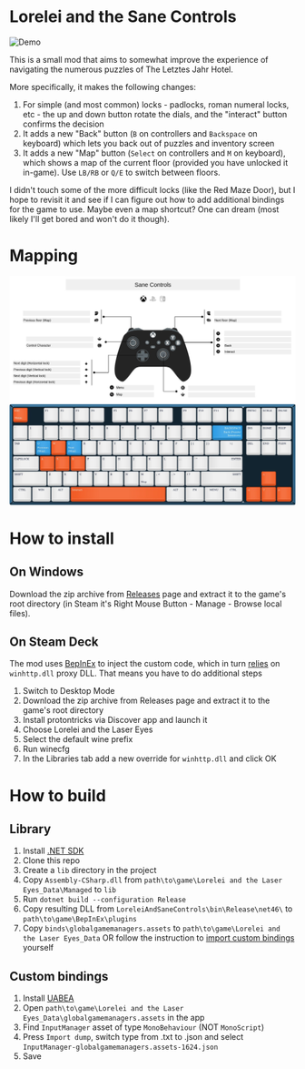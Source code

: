 ﻿# Lorelei and the Sane Controls

![Demo](https://graynk.space/lorelei.gif)

This is a small mod that aims to somewhat improve the experience of navigating the numerous puzzles of The Letztes Jahr Hotel.

More specifically, it makes the following changes:
1. For simple (and most common) locks - padlocks, roman numeral locks, etc - the up 
and down button rotate the dials, and the "interact" button confirms the decision
2. It adds a new "Back" button (`B` on controllers and `Backspace` on keyboard) which lets you back out of puzzles and inventory screen
3. It adds a new "Map" button (`Select` on controllers and `M` on keyboard), which shows a map of the current floor (provided you have unlocked it in-game). Use `LB/RB` or `Q/E` to switch between floors.

I didn't touch some of the more difficult locks (like the Red Maze Door), but I hope to revisit it and see if I can 
figure out how to add additional bindings for the game to use. Maybe even a map shortcut? One can dream (most likely I'll get bored and won't do it though).

# Mapping

![Gamepad](./docs/gamepad.jpg)
![Keyboard](./docs/keyboard.jpg)

# How to install

## On Windows

Download the zip archive from [Releases](https://github.com/graynk/LoreleiAndSaneControls/releases) page and extract it to the game's root directory (in Steam it's Right Mouse Button - Manage - Browse local files).

## On Steam Deck

The mod uses [BepInEx](https://docs.bepinex.dev/index.html) to inject the custom code, which in turn [relies](https://docs.bepinex.dev/articles/advanced/proton_wine.html) on `winhttp.dll` proxy DLL.
That means you have to do additional steps

1. Switch to Desktop Mode
2. Download the zip archive from Releases page and extract it to the game's root directory
3. Install protontricks via Discover app and launch it
4. Choose Lorelei and the Laser Eyes
5. Select the default wine prefix
6. Run winecfg
7. In the Libraries tab add a new override for `winhttp.dll` and click OK

# How to build

## Library

1. Install [.NET SDK](https://dotnet.microsoft.com/en-us/download)
2. Clone this repo
3. Create a `lib` directory in the project
4. Copy `Assembly-CSharp.dll` from `path\to\game\Lorelei and the Laser Eyes_Data\Managed` to `lib`
5. Run `dotnet build --configuration Release`
6. Copy resulting DLL from `LoreleiAndSaneControls\bin\Release\net46\` to `path\to\game\BepInEx\plugins`
7. Copy `binds\globalgamemanagers.assets` to `path\to\game\Lorelei and the Laser Eyes_Data` OR follow the instruction to [import custom bindings](#custom-bindings) yourself 

## Custom bindings

1. Install [UABEA](https://github.com/nesrak1/UABEA)
2. Open `path\to\game\Lorelei and the Laser Eyes_Data\globalgamemanagers.assets` in the app
3. Find `InputManager` asset of type `MonoBehaviour` (NOT `MonoScript`)
4. Press `Import dump`, switch type from .txt to .json and select `InputManager-globalgamemanagers.assets-1624.json`
5. Save
